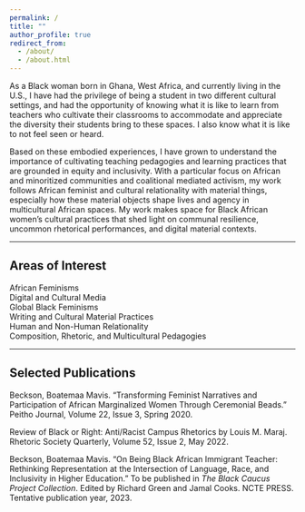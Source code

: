 ```yaml
---
permalink: /
title: ""
author_profile: true
redirect_from: 
  - /about/
  - /about.html
---
```


As a Black woman born in Ghana, West Africa, and currently living in the U.S., I have had the privilege of being a student in two different cultural settings, and had the opportunity of knowing what it is like to learn from teachers who cultivate their classrooms to accommodate and appreciate the diversity their students bring to these spaces. I also know what it is like to not feel seen or heard.

Based on these embodied experiences, I have grown to understand the importance of cultivating teaching pedagogies and learning practices that are grounded in equity and inclusivity. With a particular focus on African and minoritized communities and coalitional mediated activism, my work follows African feminist and cultural relationality with material things, especially how these material objects shape lives and agency in multicultural African spaces. My work makes space for Black African women’s cultural practices that shed light on communal resilience, uncommon rhetorical performances, and digital material contexts.

<hr>

## Areas of Interest

African Feminisms\
Digital and Cultural Media\
Global Black Feminisms\
Writing and Cultural Material Practices\
Human and Non-Human Relationality\
Composition, Rhetoric, and Multicultural Pedagogies

<hr>

## Selected Publications

Beckson, Boatemaa Mavis. “Transforming Feminist Narratives and Participation of African Marginalized Women Through Ceremonial Beads.” Peitho Journal, Volume 22, Issue 3, Spring 2020.

Review of Black or Right: Anti/Racist Campus Rhetorics by Louis M. Maraj. Rhetoric Society Quarterly, Volume 52, Issue 2, May 2022.

Beckson, Boatemaa Mavis. “On Being Black African Immigrant Teacher: Rethinking Representation at the Intersection of Language, Race, and Inclusivity in Higher Education.” To be published in <em>The Black Caucus Project Collection</em>. Edited by Richard Green and Jamal Cooks. NCTE PRESS. Tentative publication year, 2023.
